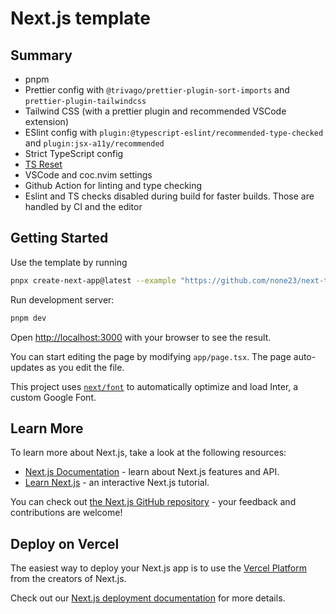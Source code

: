 # Next.js template

## Summary

- pnpm
- Prettier config with `@trivago/prettier-plugin-sort-imports` and `prettier-plugin-tailwindcss`
- Tailwind CSS (with a prettier plugin and recommended VSCode extension)
- ESlint config with `plugin:@typescript-eslint/recommended-type-checked` and `plugin:jsx-a11y/recommended`
- Strict TypeScript config
- [TS Reset](https://github.com/mattpocock/ts-reset)
- VSCode and coc.nvim settings
- Github Action for linting and type checking
- Eslint and TS checks disabled during build for faster builds. Those are handled by CI and the editor

## Getting Started

Use the template by running

```bash
pnpx create-next-app@latest --example "https://github.com/none23/next-template" [project-name]
```

Run development server:

```bash
pnpm dev
```

Open [http://localhost:3000](http://localhost:3000) with your browser to see the result.

You can start editing the page by modifying `app/page.tsx`. The page auto-updates as you edit the file.

This project uses [`next/font`](https://nextjs.org/docs/basic-features/font-optimization) to automatically optimize and load Inter, a custom Google Font.

## Learn More

To learn more about Next.js, take a look at the following resources:

- [Next.js Documentation](https://nextjs.org/docs) - learn about Next.js features and API.
- [Learn Next.js](https://nextjs.org/learn) - an interactive Next.js tutorial.

You can check out [the Next.js GitHub repository](https://github.com/vercel/next.js/) - your feedback and contributions are welcome!

## Deploy on Vercel

The easiest way to deploy your Next.js app is to use the [Vercel Platform](https://vercel.com/new?utm_medium=default-template&filter=next.js&utm_source=create-next-app&utm_campaign=create-next-app-readme) from the creators of Next.js.

Check out our [Next.js deployment documentation](https://nextjs.org/docs/deployment) for more details.
